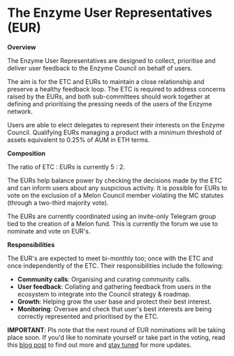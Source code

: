 # The Enzyme User Representatives (EUR)

**Overview**

The Enzyme User Representatives are designed to collect, prioritise and deliver user feedback to the Enzyme Council on behalf of users.&#x20;

The aim is for the ETC and EURs to maintain a close relationship and preserve a healthy feedback loop. The ETC is required to address concerns raised by the EURs, and both sub-committees should work together at defining and prioritising the pressing needs of the users of the Enzyme network.&#x20;

Users are able to elect delegates to represent their interests on the Enzyme Council. Qualifying EURs managing a product with a minimum threshold of assets equivalent to 0.25% of AUM in ETH terms.&#x20;

**Composition**

The ratio of ETC : EURs is currently 5 : 2.

The EURs help balance power by checking the decisions made by the ETC and can inform users about any suspicious activity.  It is possible for  EURs to vote on the exclusion of a Melon Council member violating the MC statutes (through a two-third majority vote).

The EURs are currently coordinated using an invite-only Telegram group tied to the creation of a Melon fund. This is currently the forum we use to nominate and vote on EUR's.

**Responsibilities**

The EUR's are expected to meet bi-monthly too; once with the ETC and once independently of the ETC. Their responsibilities include the following:

* **Community calls**: Organising and curating community calls.
* **User feedback**: Collating and gathering feedback from users in the ecosystem to integrate into the Council strategy & roadmap.
* **Growth**: Helping grow the user base and protect their best interest.
* **Monitoring**: Oversee and check that user's best interests are being correctly represented and prioritised by the ETC.

**IMPORTANT**: Pls note that the next round of EUR nominations will be taking place soon. If you'd like to nominate yourself or take part in the voting, read this [blog post](https://medium.com/enzymefinance/enzyme-user-representative-eur-elections-coming-up-5de2abf919a7) to find out more and [stay tuned](https://twitter.com/enzymefinance) for more updates.
